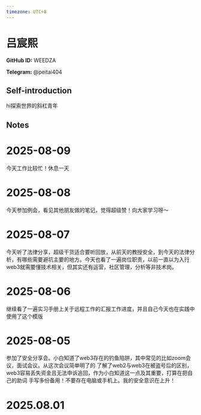 ```yaml
---
timezone: UTC+8
---
```


# 吕宸熙

**GitHub ID:** WEEDZA

**Telegram:** @peitai404

## Self-introduction

hi探索世界的斜杠青年

## Notes

<!-- Content_START -->
# 2025-08-09

今天工作比较忙！休息一天

# 2025-08-08

今天参加例会，看见其他朋友做的笔记，觉得超级赞！向大家学习呀～

# 2025-08-07

今天听了法律分享，超级干货适合要听回放，从前天的教授安全，到今天的法律分析，有哪些需要避坑主要的地方。今天也看了一遍岗位职责，以前一直以为入行web3就需要懂技术相关，但其实还有运营，社区管理，分析等非技术岗。

# 2025-08-06

继续看了一遍实习手册上关于远程工作的汇报工作进度，并且自己今天也在实践中使用了这个模版

# 2025-08-05

参加了安全分享会。小白知道了web3存在的钓鱼陷阱，其中常见的比如zoom会议，面试会议。从这次会议简单明了的 了解了web2与web3在被盗号后的区别，web3容易丢失资金且无法申诉追回，作为小白知道这一点及其重要，打算在把自己的助词 手写多份备用！不要存在电脑或手机上。我的安全意识在上升！


# 2025.08.01


<!-- Content_END -->
